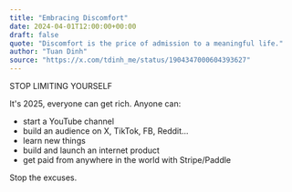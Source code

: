```yaml
---
title: "Embracing Discomfort"
date: 2024-04-01T12:00:00+00:00
draft: false
quote: "Discomfort is the price of admission to a meaningful life."
author: "Tuan Dinh"
source: "https://x.com/tdinh_me/status/1904347000604393627"
---
```


STOP LIMITING YOURSELF

It's 2025, everyone can get rich. Anyone can:
- start a YouTube channel
- build an audience on X, TikTok, FB, Reddit...
- learn new things
- build and launch an internet product
- get paid from anywhere in the world with Stripe/Paddle

Stop the excuses.